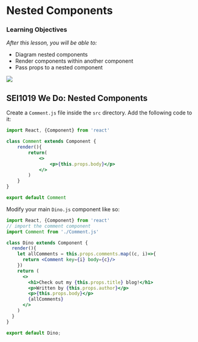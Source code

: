 # Nested Components

### Learning Objectives

_After this lesson, you will be able to:_

* Diagram nested components
* Render components within another component
* Pass props to a nested component

![](https://res.cloudinary.com/briezh/image/upload/v1556226718/nested-components-we-need-to-go-deeper_pt62rf.jpg)

## SEI1019 We Do: Nested Components

Create a `Comment.js` file inside the `src` directory. Add the following code to it:

```jsx
import React, {Component} from 'react'

class Comment extends Component {
    render(){
        return(
            <>
                <p>{this.props.body}</p>
            </>
        )
    }
}

export default Comment
```

Modify your main `Dino.js` component like so:

```jsx
import React, {Component} from 'react'
// import the comment component
import Comment from './Comment.js'

class Dino extends Component {
  render(){
    let allComments = this.props.comments.map((c, i)=>{
      return <Comment key={i} body={c}/>
    })
    return (
      <>
        <h1>Check out my {this.props.title} blog!</h1>
        <p>Written by {this.props.author}</p>
        <p>{this.props.body}</p>
        {allComments}
      </>
    )
  }
}

export default Dino;
```

